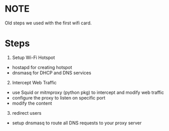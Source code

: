 
# NOTE
Old steps we used with the first wifi card.

# Steps

1. Setup Wi-Fi Hotspot
- hostapd for creating hotspot
- dnsmasq for DHCP and DNS services

2. Intercept Web Traffic
- use Squid or mitmproxy (python pkg) to intercept and modify web traffic
- configure the proxy to listen on specific port
- modify the content

3. redirect users
- setup dnsmasq to route all DNS requests to your proxy server
